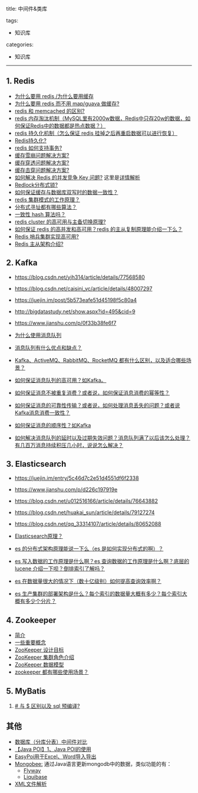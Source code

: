 title: 中间件&类库

tags:
  - 知识库

categories:
  - 知识库

---
## 1. Redis
- [为什么要用 redis /为什么要用缓存](https://github.com/mnan2c/JavaGuide/blob/master/docs/database/Redis/Redis.md#%E4%B8%BA%E4%BB%80%E4%B9%88%E8%A6%81%E7%94%A8-redis-%E4%B8%BA%E4%BB%80%E4%B9%88%E8%A6%81%E7%94%A8%E7%BC%93%E5%AD%98)
- [为什么要用 redis 而不用 map/guava 做缓存?
](https://github.com/mnan2c/JavaGuide/blob/master/docs/database/Redis/Redis.md#%E4%B8%BA%E4%BB%80%E4%B9%88%E8%A6%81%E7%94%A8-redis-%E8%80%8C%E4%B8%8D%E7%94%A8-mapguava-%E5%81%9A%E7%BC%93%E5%AD%98)
- [redis 和 memcached 的区别?](https://github.com/mnan2c/JavaGuide/blob/master/docs/database/Redis/Redis.md#redis-%E5%92%8C-memcached-%E7%9A%84%E5%8C%BA%E5%88%AB)
- [redis 内存淘汰机制（MySQL里有2000w数据，Redis中只存20w的数据，如何保证Redis中的数据都是热点数据？）](https://github.com/mnan2c/JavaGuide/blob/master/docs/database/Redis/Redis.md#redis-%E5%86%85%E5%AD%98%E6%B7%98%E6%B1%B0%E6%9C%BA%E5%88%B6%EF%BC%88mysql%E9%87%8C%E6%9C%892000w%E6%95%B0%E6%8D%AE%EF%BC%8Credis%E4%B8%AD%E5%8F%AA%E5%AD%9820w%E7%9A%84%E6%95%B0%E6%8D%AE%EF%BC%8C%E5%A6%82%E4%BD%95%E4%BF%9D%E8%AF%81redis%E4%B8%AD%E7%9A%84%E6%95%B0%E6%8D%AE%E9%83%BD%E6%98%AF%E7%83%AD%E7%82%B9%E6%95%B0%E6%8D%AE%EF%BC%9F%EF%BC%89)
- [redis 持久化机制（怎么保证 redis 挂掉之后再重启数据可以进行恢复）](https://github.com/mnan2c/JavaGuide/blob/master/docs/database/Redis/Redis.md#redis-%E6%8C%81%E4%B9%85%E5%8C%96%E6%9C%BA%E5%88%B6%E6%80%8E%E4%B9%88%E4%BF%9D%E8%AF%81-redis-%E6%8C%82%E6%8E%89%E4%B9%8B%E5%90%8E%E5%86%8D%E9%87%8D%E5%90%AF%E6%95%B0%E6%8D%AE%E5%8F%AF%E4%BB%A5%E8%BF%9B%E8%A1%8C%E6%81%A2%E5%A4%8D)
- [Redis持久化?](https://github.com/mnan2c/JavaGuide/blob/master/docs/database/Redis/Redis%E6%8C%81%E4%B9%85%E5%8C%96.md)
- [redis 如何支持事务?](https://github.com/mnan2c/JavaGuide/blob/master/docs/database/Redis/Redis.md#redis-%E4%BA%8B%E5%8A%A1)
- [缓存雪崩问题解决方案?](https://github.com/doocs/advanced-java/blob/master/docs/high-concurrency/redis-caching-avalanche-and-caching-penetration.md#%E7%BC%93%E5%AD%98%E9%9B%AA%E5%B4%A9)
- [缓存穿透问题解决方案?](https://github.com/doocs/advanced-java/blob/master/docs/high-concurrency/redis-caching-avalanche-and-caching-penetration.md#%E7%BC%93%E5%AD%98%E7%A9%BF%E9%80%8F)
- [缓存击穿问题解决方案?](https://github.com/doocs/advanced-java/blob/master/docs/high-concurrency/redis-caching-avalanche-and-caching-penetration.md#%E7%BC%93%E5%AD%98%E5%87%BB%E7%A9%BF)
- [如何解决 Redis 的并发竞争 Key 问题?](https://github.com/doocs/advanced-java/blob/master/docs/high-concurrency/redis-cas.md#%E9%9D%A2%E8%AF%95%E9%A2%98)  这里是[详情解析](https://www.jianshu.com/p/8bddd381de06)
- [Redlock分布式锁?](https://github.com/mnan2c/JavaGuide/blob/master/docs/database/Redis/Redlock%E5%88%86%E5%B8%83%E5%BC%8F%E9%94%81.md)
- [如何保证缓存与数据库双写时的数据一致性？](https://github.com/mnan2c/JavaGuide/blob/master/docs/database/Redis/Redis.md#%E5%A6%82%E4%BD%95%E4%BF%9D%E8%AF%81%E7%BC%93%E5%AD%98%E4%B8%8E%E6%95%B0%E6%8D%AE%E5%BA%93%E5%8F%8C%E5%86%99%E6%97%B6%E7%9A%84%E6%95%B0%E6%8D%AE%E4%B8%80%E8%87%B4%E6%80%A7%EF%BC%9F)
- [redis 集群模式的工作原理？](https://github.com/doocs/advanced-java/blob/master/docs/high-concurrency/redis-cluster.md#redis-cluster-%E4%BB%8B%E7%BB%8D)
- [分布式寻址都有哪些算法？](https://github.com/doocs/advanced-java/blob/master/docs/high-concurrency/redis-cluster.md#%E5%88%86%E5%B8%83%E5%BC%8F%E5%AF%BB%E5%9D%80%E7%AE%97%E6%B3%95)
- [一致性 hash 算法吗？](https://github.com/doocs/advanced-java/blob/master/docs/high-concurrency/redis-cluster.md#%E4%B8%80%E8%87%B4%E6%80%A7-hash-%E7%AE%97%E6%B3%95)
- [redis cluster 的高可用与主备切换原理?](https://github.com/doocs/advanced-java/blob/master/docs/high-concurrency/redis-cluster.md#redis-cluster-%E7%9A%84%E9%AB%98%E5%8F%AF%E7%94%A8%E4%B8%8E%E4%B8%BB%E5%A4%87%E5%88%87%E6%8D%A2%E5%8E%9F%E7%90%86)
- [如何保证 redis 的高并发和高可用？redis 的主从复制原理能介绍一下么？](https://github.com/doocs/advanced-java/blob/master/docs/high-concurrency/how-to-ensure-high-concurrency-and-high-availability-of-redis.md)
- [Redis 哨兵集群实现高可用?](https://github.com/doocs/advanced-java/blob/master/docs/high-concurrency/redis-sentinel.md#redis-%E5%93%A8%E5%85%B5%E9%9B%86%E7%BE%A4%E5%AE%9E%E7%8E%B0%E9%AB%98%E5%8F%AF%E7%94%A8)
- [Redis 主从架构介绍?](https://github.com/doocs/advanced-java/blob/master/docs/high-concurrency/redis-master-slave.md)



## 2. Kafka
- https://blog.csdn.net/yjh314/article/details/77568580
- https://blog.csdn.net/caisini_vc/article/details/48007297
- https://juejin.im/post/5b573eafe51d45198f5c80a4
- http://bigdatastudy.net/show.aspx?id=495&cid=9
- https://www.jianshu.com/p/0f33b38fe6f7


- [为什么使用消息队列](https://github.com/doocs/advanced-java/blob/master/docs/high-concurrency/why-mq.md#%E4%B8%BA%E4%BB%80%E4%B9%88%E4%BD%BF%E7%94%A8%E6%B6%88%E6%81%AF%E9%98%9F%E5%88%97)
- [消息队列有什么优点和缺点？](https://github.com/doocs/advanced-java/blob/master/docs/high-concurrency/why-mq.md#%E6%B6%88%E6%81%AF%E9%98%9F%E5%88%97%E6%9C%89%E4%BB%80%E4%B9%88%E4%BC%98%E7%BC%BA%E7%82%B9)
- [Kafka、ActiveMQ、RabbitMQ、RocketMQ 都有什么区别，以及适合哪些场景？](https://github.com/doocs/advanced-java/blob/master/docs/high-concurrency/why-mq.md#kafkaactivemqrabbitmqrocketmq-%E6%9C%89%E4%BB%80%E4%B9%88%E4%BC%98%E7%BC%BA%E7%82%B9)
- [如何保证消息队列的高可用？如Kafka。](https://github.com/doocs/advanced-java/blob/master/docs/high-concurrency/how-to-ensure-high-availability-of-message-queues.md#kafka-%E7%9A%84%E9%AB%98%E5%8F%AF%E7%94%A8%E6%80%A7)
- [如何保证消息不被重复消费？或者说，如何保证消息消费的幂等性？](https://github.com/doocs/advanced-java/blob/master/docs/high-concurrency/how-to-ensure-that-messages-are-not-repeatedly-consumed.md#%E9%9D%A2%E8%AF%95%E9%A2%98)
- [如何保证消息的可靠性传输？或者说，如何处理消息丢失的问题？或者说Kafka消息消费一致性？](https://github.com/doocs/advanced-java/blob/master/docs/high-concurrency/how-to-ensure-the-reliable-transmission-of-messages.md#kafka)
- [如何保证消息的顺序性？如Kafka](https://github.com/doocs/advanced-java/blob/master/docs/high-concurrency/how-to-ensure-the-order-of-messages.md#kafka)
- [如何解决消息队列的延时以及过期失效问题？消息队列满了以后该怎么处理？有几百万消息持续积压几小时，说说怎么解决？](https://github.com/doocs/advanced-java/blob/master/docs/high-concurrency/mq-time-delay-and-expired-failure.md)


## 3. Elasticsearch
- https://juejin.im/entry/5c46d7c2e51d4551df6f2338
- https://www.jianshu.com/p/d226c197919e
- https://blog.csdn.net/u012516166/article/details/76643882
- https://blog.csdn.net/huakai_sun/article/details/79127274
- https://blog.csdn.net/qq_33314107/article/details/80652088


- [Elasticsearch原理？](https://www.toutiao.com/i6678868888853152267/)
- [es 的分布式架构原理能说一下么（es 是如何实现分布式的啊）？](https://github.com/doocs/advanced-java/blob/master/docs/high-concurrency/es-architecture.md)
- [es 写入数据的工作原理是什么啊？es 查询数据的工作原理是什么啊？底层的 lucene 介绍一下呗？倒排索引了解吗？](https://github.com/doocs/advanced-java/blob/master/docs/high-concurrency/es-write-query-search.md)
- [es 在数据量很大的情况下（数十亿级别）如何提高查询效率啊？](https://github.com/doocs/advanced-java/blob/master/docs/high-concurrency/es-optimizing-query-performance.md)
- [es 生产集群的部署架构是什么？每个索引的数据量大概有多少？每个索引大概有多少个分片？](https://github.com/doocs/advanced-java/blob/master/docs/high-concurrency/es-production-cluster.md)

## 4. Zookeeper
- [简介](https://github.com/mnan2c/JavaGuide/blob/master/docs/system-design/framework/ZooKeeper.md#%E4%B8%80-%E4%BB%80%E4%B9%88%E6%98%AF-zookeeper)
- [一些重要概念](https://github.com/mnan2c/JavaGuide/blob/master/docs/system-design/framework/ZooKeeper.md#%E4%BA%8C-%E5%85%B3%E4%BA%8E-zookeeper--%E7%9A%84%E4%B8%80%E4%BA%9B%E9%87%8D%E8%A6%81%E6%A6%82%E5%BF%B5)
- [ZooKeeper 设计目标](https://github.com/mnan2c/JavaGuide/blob/master/docs/system-design/framework/ZooKeeper.md#%E5%9B%9B-zookeeper-%E8%AE%BE%E8%AE%A1%E7%9B%AE%E6%A0%87)
- [ZooKeeper 集群角色介绍](https://github.com/mnan2c/JavaGuide/blob/master/docs/system-design/framework/ZooKeeper.md#%E4%BA%94-zookeeper-%E9%9B%86%E7%BE%A4%E8%A7%92%E8%89%B2%E4%BB%8B%E7%BB%8D)
- [ZooKeeper 数据模型](https://github.com/mnan2c/JavaGuide/blob/master/docs/system-design/framework/ZooKeeper%E6%95%B0%E6%8D%AE%E6%A8%A1%E5%9E%8B%E5%92%8C%E5%B8%B8%E8%A7%81%E5%91%BD%E4%BB%A4.md#zookeeper-%E6%95%B0%E6%8D%AE%E6%A8%A1%E5%9E%8B)
- [zookeeper 都有哪些使用场景？](https://github.com/doocs/advanced-java/blob/master/docs/distributed-system/zookeeper-application-scenarios.md)

## 5. MyBatis
1. [# 与 $ 区别以及 sql 预编译?](https://blog.csdn.net/xcliang9418/article/details/79135191)

## 其他
- [数据库（分库分表）中间件对比](https://www.cnblogs.com/wangzhongqiu/p/7100332.html)
- [【Java POI】1、Java POI的使用](https://www.cnblogs.com/wangzhongqiu/p/7428733.html)
- [EasyPoi用于Excel、Word导入导出](http://easypoi.mydoc.io/#text_221144)
- [Mongobee:](https://github.com/mongobee/mongobee) 通过Java语言更新mongodb中的数据，类似功能的有：
  - [Flyway](https://flywaydb.org/)
  - [Liquibase](https://github.com/liquibase)
- [XML文件解析](https://www.cnblogs.com/wangzhongqiu/p/6402940.html)